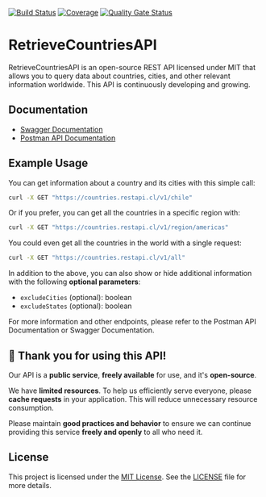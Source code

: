 [![Build Status](https://github.com/rgdevment/RetrieveCountriesAPI/actions/workflows/main.yml/badge.svg)](https://github.com/rgdevment/RetrieveCountriesAPI/actions/workflows/main.yml)
[![Coverage](https://rgdevment.github.io/RetrieveCountriesAPI/badges/jacoco.svg)](https://rgdevment.github.io/RetrieveCountriesAPI)
[![Quality Gate Status](https://sonarcloud.io/api/project_badges/measure?project=rgdevment_RetrieveCountriesAPI&metric=alert_status)](https://sonarcloud.io/summary/new_code?id=rgdevment_RetrieveCountriesAPI)

# RetrieveCountriesAPI

RetrieveCountriesAPI is an open-source REST API licensed under MIT that allows you to query data about countries,
cities, and other relevant information worldwide. This API is continuously developing and growing.

## Documentation

- [Swagger Documentation](https://countries.restapi.cl/docs)
- [Postman API Documentation](https://www.postman.com/rgdevment/workspace/retrievecountriesapi/api/f7b4022f-5ec6-4d74-9718-523dff4931f8/definition/3a8a30c1-7515-438f-ba7c-40df724b4e85?version=c40899c5-b6ca-40c4-a9d2-9ac9e5660d5b)

## Example Usage

You can get information about a country and its cities with this simple call:

```sh
curl -X GET "https://countries.restapi.cl/v1/chile"
```

Or if you prefer, you can get all the countries in a specific region with:

```sh
curl -X GET "https://countries.restapi.cl/v1/region/americas"
```

You could even get all the countries in the world with a single request:

```sh
curl -X GET "https://countries.restapi.cl/v1/all"
```

In addition to the above, you can also show or hide additional information with the following **optional parameters**:

- `excludeCities` (optional): boolean
- `excludeStates` (optional): boolean

For more information and other endpoints, please refer to the Postman API Documentation or Swagger Documentation.

## 🌟 **Thank you for using this API!**

Our API is a **public service**, **freely available** for use, and it's **open-source**.

We have **limited resources**. To help us efficiently serve everyone, please **cache requests** in your application.
This will reduce unnecessary resource consumption.

Please maintain **good practices and behavior** to ensure we can continue providing this service **freely and openly**
to all who need it.

## License

This project is licensed under the [MIT License](https://choosealicense.com/licenses/mit/). See
the [LICENSE](LICENSE.md) file for more details.

